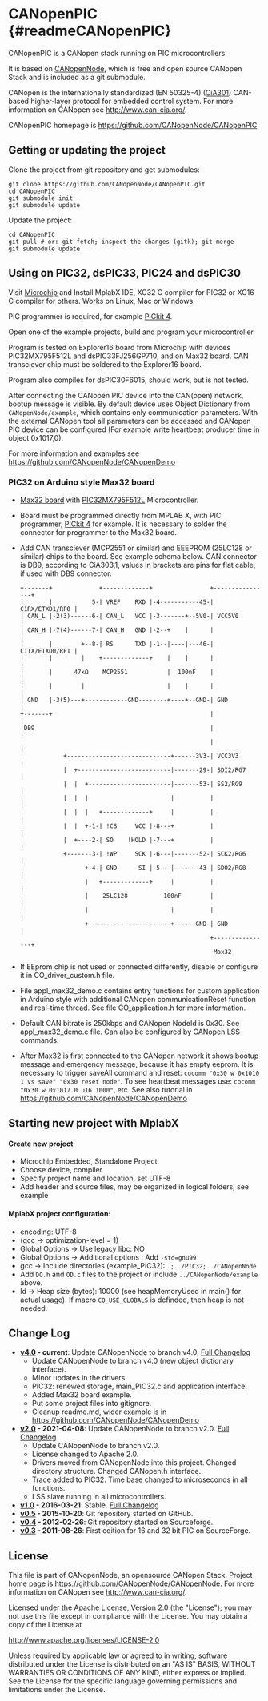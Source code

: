 CANopenPIC                                                   {#readmeCANopenPIC}
==========

CANopenPIC is a CANopen stack running on PIC microcontrollers.

It is based on [CANopenNode](https://github.com/CANopenNode/CANopenNode), which is free and open source CANopen Stack and is included as a git submodule.

CANopen is the internationally standardized (EN 50325-4) ([CiA301](http://can-cia.org/standardization/technical-documents)) CAN-based higher-layer protocol for embedded control system. For more information on CANopen see http://www.can-cia.org/.

CANopenPIC homepage is https://github.com/CANopenNode/CANopenPIC


Getting or updating the project
-------------------------------
Clone the project from git repository and get submodules:

    git clone https://github.com/CANopenNode/CANopenPIC.git
    cd CANopenPIC
    git submodule init
    git submodule update

Update the project:

    cd CANopenPIC
    git pull # or: git fetch; inspect the changes (gitk); git merge
    git submodule update


Using on PIC32, dsPIC33, PIC24 and dsPIC30
------------------------------------------
Visit [Microchip](http://www.microchip.com/) and Install MplabX IDE, XC32 C compiler for PIC32 or XC16 C compiler for others. Works on Linux, Mac or Windows.

PIC programmer is required, for example [PICkit 4](https://microchipdeveloper.com/pickit4:start).

Open one of the example projects, build and program your microcontroller.

Program is tested on Explorer16 board from Microchip with devices PIC32MX795F512L and dsPIC33FJ256GP710, and on Max32 board. CAN transciever chip must be soldered to the Explorer16 board.

Program also compiles for dsPIC30F6015, should work, but is not tested.

After connecting the CANopen PIC device into the CAN(open) network, bootup message is visible. By default device uses Object Dictionary from `CANopenNode/example`, which contains only communication parameters. With the external CANopen tool all parameters can be accessed and CANopen PIC device can be configured (For example write heartbeat producer time in object 0x1017,0).

For more information and examples see https://github.com/CANopenNode/CANopenDemo


### PIC32 on Arduino style Max32 board
- [Max32 board](https://reference.digilentinc.com/reference/microprocessor/max32/start) with [PIC32MX795F512L](https://www.microchip.com/wwwproducts/en/PIC32MX795F512L) Microcontroller.
- Board must be programmed directly from MPLAB X, with PIC programmer, [PICkit 4](https://microchipdeveloper.com/pickit4:start) for example. It is necessary to solder the connector for programmer to the Max32 board.
- Add CAN transciever (MCP2551 or similar) and EEEPROM (25LC128 or similar) chips to the board. See example schema below. CAN connector is DB9, according to CiA303,1, values in brackets are pins for flat cable, if used with DB9 connector.

      +-------+             +-------------+                +----------------+
      |       |           5-| VREF    RXD |-4-----------45-| C1RX/ETXD1/RF0 |
      | CAN_L |-2(3)------6-| CAN_L   VCC |-3-------+--5V0-| VCC5V0         |
      | CAN_H |-7(4)------7-| CAN_H   GND |-2--+    |      |                |
      |       |        +--8-| RS      TXD |-1--|----|---46-| C1TX/ETXD0/RF1 |
      |       |        |    +-------------+    |    |      |                |
      |       |      47kΩ    MCP2551           |  100nF    |                |
      |       |        |                       |    |      |                |
      | GND   |-3(5)---+------------GND--------+----+--GND-| GND            |
      +-------+                                            |                |
       DB9                                                 |                |
                                                           |                |
                  +-----------------------------+------3V3-| VCC3V3         |
                  |  +--------------------------|-------29-| SDI2/RG7       |
                  |  |  +-----------------------|-------53-| SS2/RG9        |
                  |  |  |                       |          |                |
                  |  |  |   +-------------+     |          |                |
                  |  |  +-1-| !CS     VCC |-8---+          |                |
                  |  +----2-| SO    !HOLD |-7---+          |                |
                  +-------3-| !WP     SCK |-6---|-------52-| SCK2/RG6       |
                        +-4-| GND      SI |-5---|-------43-| SDO2/RG8       |
                        |   +-------------+     |          |                |
                        |    25LC128          100nF        |                |
                        |                       |          |                |
                        +-----------------------+------GND-| GND            |
                                                           +----------------+
                                                            Max32

- If EEprom chip is not used or connected differently, disable or configure it in CO_driver_custom.h file.
- File appl_max32_demo.c contains entry functions for custom application in Arduino style with additional CANopen communicationReset function and real-time thread. See file CO_application.h for more information.
- Default CAN bitrate is 250kbps and CANopen NodeId is 0x30. See appl_max32_demo.c file. Can also be configured by CANopen LSS commands.
- After Max32 is first connected to the CANopen network it shows bootup message and emergency message, because it has empty eeprom. It is necessary to trigger saveAll command and reset: `cocomm "0x30 w 0x1010 1 vs save" "0x30 reset node"`. To see heartbeat messages use: `cocomm "0x30 w 0x1017 0 u16 1000"`, etc. See also tutorial in https://github.com/CANopenNode/CANopenDemo


Starting new project with MplabX
--------------------------------
#### Create new project
- Microchip Embedded, Standalone Project
- Choose device, compiler
- Specify project name and location, set UTF-8
- Add header and source files, may be organized in logical folders, see example


#### MplabX project configuration:
- encoding: UTF-8
- (gcc -> optimization-level = 1)
- Global Options -> Use legacy libc: NO
- Global Options -> Additional options : Add `-std=gnu99`
- gcc -> Include directories (example_PIC32): `.;../PIC32;../CANopenNode`
- Add `DO.h` and `OD.c` files to the project or include `../CANopenNode/example` above.
- ld -> Heap size (bytes): 10000 (see heapMemoryUsed in main() for actual usage).
  If macro `CO_USE_GLOBALS` is definded, then heap is not needed.


Change Log
----------
- **[v4.0](https://github.com/CANopenNode/CANopenPIC/tree/HEAD) - current**: Update CANopenNode to branch v4.0. [Full Changelog](https://github.com/CANopenNode/CANopenPIC/compare/v2.0...master)
  - Update CANopenNode to branch v4.0 (new object dictionary interface).
  - Minor updates in the drivers.
  - PIC32: renewed storage, main_PIC32.c and application interface.
  - Added Max32 board example.
  - Put some project files into gitignore.
  - Cleanup readme.md, wider example is in https://github.com/CANopenNode/CANopenDemo
- **[v2.0](https://github.com/CANopenNode/CANopenPIC/tree/v2.0) - 2021-04-08**: Update CANopenNode to branch v2.0. [Full Changelog](https://github.com/CANopenNode/CANopenPIC/compare/v1.0...v2.0)
  - Update CANopenNode to branch v2.0.
  - License changed to Apache 2.0.
  - Drivers moved from CANopenNode into this project. Changed directory structure. Changed CANopen.h interface.
  - Trace added to PIC32. Time base changed to microseconds in all functions.
  - LSS slave running in all microcontrollers.
- **[v1.0](https://github.com/CANopenNode/CANopenPIC/tree/v1.0) - 2016-03-21**: Stable. [Full Changelog](https://github.com/CANopenNode/CANopenPIC/compare/v0.5...v1.0)
- **[v0.5](https://github.com/CANopenNode/CANopenPIC/tree/v0.5) - 2015-10-20**: Git repository started on GitHub.
- **[v0.4](https://sourceforge.net/p/canopennode/code_complete/ci/master/tree/) - 2012-02-26**: Git repository started on Sourceforge.
- **[v0.3](https://sourceforge.net/projects/canopennode/files/canopennode/CANopenNode-3.00/) - 2011-08-26**: First edition for 16 and 32 bit PIC on SourceForge.


License
-------
This file is part of CANopenNode, an opensource CANopen Stack.
Project home page is <https://github.com/CANopenNode/CANopenNode>.
For more information on CANopen see <http://www.can-cia.org/>.

Licensed under the Apache License, Version 2.0 (the "License");
you may not use this file except in compliance with the License.
You may obtain a copy of the License at

http://www.apache.org/licenses/LICENSE-2.0

Unless required by applicable law or agreed to in writing, software
distributed under the License is distributed on an "AS IS" BASIS,
WITHOUT WARRANTIES OR CONDITIONS OF ANY KIND, either express or implied.
See the License for the specific language governing permissions and
limitations under the License.

